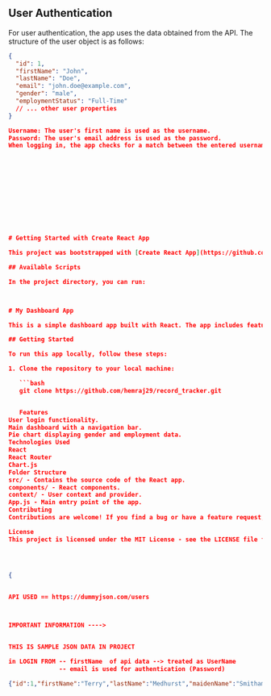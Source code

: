 ## User Authentication

For user authentication, the app uses the data obtained from the API. The structure of the user object is as follows:

```json
{
  "id": 1,
  "firstName": "John",
  "lastName": "Doe",
  "email": "john.doe@example.com",
  "gender": "male",
  "employmentStatus": "Full-Time"
  // ... other user properties
}

Username: The user's first name is used as the username.
Password: The user's email address is used as the password.
When logging in, the app checks for a match between the entered username (first name) and password (email) with the data obtained from the API.











              
# Getting Started with Create React App

This project was bootstrapped with [Create React App](https://github.com/facebook/create-react-app).

## Available Scripts

In the project directory, you can run:



# My Dashboard App

This is a simple dashboard app built with React. The app includes features such as user login, a navigation bar, and a main dashboard with a pie chart.

## Getting Started

To run this app locally, follow these steps:

1. Clone the repository to your local machine:

   ```bash
   git clone https://github.com/hemraj29/record_tracker.git


   Features
User login functionality.
Main dashboard with a navigation bar.
Pie chart displaying gender and employment data.
Technologies Used
React
React Router
Chart.js
Folder Structure
src/ - Contains the source code of the React app.
components/ - React components.
context/ - User context and provider.
App.js - Main entry point of the app.
Contributing
Contributions are welcome! If you find a bug or have a feature request, please open an issue.

License
This project is licensed under the MIT License - see the LICENSE file for details.




{


API USED == https://dummyjson.com/users



IMPORTANT INFORMATION ----> 


THIS IS SAMPLE JSON DATA IN PROJECT 

in LOGIN FROM -- firstName  of api data --> treated as UserName 
              -- email is used for authentication (Password)

{"id":1,"firstName":"Terry","lastName":"Medhurst","maidenName":"Smitham","age":50,"gender":"male","email":"atuny0@sohu.com","phone":"+63 791 675 8914","username":"atuny0","password":"9uQFF1Lh","birthDate":"2000-12-25","image":"https://robohash.org/hicveldicta.png","bloodGroup":"A−","height":189,"weight":75.4,"eyeColor":"Green","hair":{"color":"Black","type":"Strands"},"domain":"slashdot.org","ip":"117.29.86.254","address":{"address":"1745 T Street Southeast","city":"Washington","coordinates":{"lat":38.867033,"lng":-76.979235},"postalCode":"20020","state":"DC"},"macAddress":"13:69:BA:56:A3:74","university":"Capitol University","bank":{"cardExpire":"06/22","cardNumber":"50380955204220685","cardType":"maestro","currency":"Peso","iban":"NO17 0695 2754 967"},"company":{"address":{"address":"629 Debbie Drive","city":"Nashville","coordinates":{"lat":36.208114,"lng":-86.58621199999999},"postalCode":"37076","state":"TN"},"department":"Marketing","name":"Blanda-O'Keefe","title":"Help Desk Operator"},"ein":"20-9487066","ssn":"661-64-2976","userAgent":"Mozilla/5.0 (Windows NT 6.1) AppleWebKit/534.24 (KHTML, like Gecko) Chrome/12.0.702.0 Safari/534.24"},

